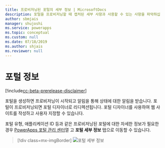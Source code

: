 ```yaml
---
title: 프로비저닝된 포털의 세부 정보 | MicrosoftDocs
description: 포털을 프로비저닝할 때 캡처된 세부 사항과 사용할 수 있는 사항을 파악하십시오.
author: sbmjais
manager: shujoshi
ms.service: powerapps
ms.topic: conceptual
ms.custom: null
ms.date: 07/18/2019
ms.author: shjais
ms.reviewer: null
---
```


# <a name="portal-details"></a>포털 정보

[!include[cc-beta-prerelease-disclaimer](../../../includes/cc-beta-prerelease-disclaimer.md)]

포털을 생성하면 프로비저닝이 시작되고 알림을 통해 상태에 대한 알림을 받습니다. 포털이 프로비저닝되면 포털 디자이너로 리디렉션됩니다. 포털 디자이너를 사용하여 웹 사이트를 작성하고 사용자 지정할 수 있습니다.

포털 유형, 애플리케이션 ID 등과 같은 프로비저닝된 포털에 대한 자세한 정보가 필요한 경우 [PowerApps 포털 관리 센터](admin-overview.md)열 고 **포털 세부 정보** 탭으로 이동할 수 있습니다.

> [!div class=mx-imgBorder]
> ![포털 세부 정보](../media/portal-details-admin.png "포털 세부 정보")